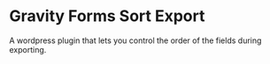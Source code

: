 # Gravity Forms Sort Export
A wordpress plugin that lets you control the order of the fields during exporting.

